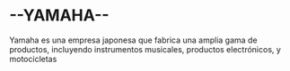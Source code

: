 # --YAMAHA--
Yamaha es una empresa japonesa que fabrica una amplia gama de productos, incluyendo instrumentos musicales, productos electrónicos, y motocicletas
